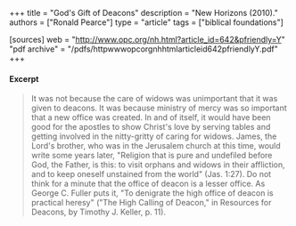 +++
title = "God's Gift of Deacons"
description = "New Horizons (2010)."
authors = ["Ronald Pearce"]
type = "article"
tags = ["biblical foundations"]

[sources]
web = "http://www.opc.org/nh.html?article_id=642&pfriendly=Y"
"pdf archive" = "/pdfs/httpwwwopcorgnhhtmlarticleid642pfriendlyY.pdf"
+++

#### Excerpt

> It was not because the care of widows was unimportant that it was given to deacons. It was because ministry of mercy was so important that a new office was created. In and of itself, it would have been good for the apostles to show Christ's love by serving tables and getting involved in the nitty-gritty of caring for widows. James, the Lord's brother, who was in the Jerusalem church at this time, would write some years later, "Religion that is pure and undefiled before God, the Father, is this: to visit orphans and widows in their affliction, and to keep oneself unstained from the world" (Jas. 1:27). Do not think for a minute that the office of deacon is a lesser office. As George C. Fuller puts it, "To denigrate the high office of deacon is practical heresy" ("The High Calling of Deacon," in Resources for Deacons, by Timothy J. Keller, p. 11).